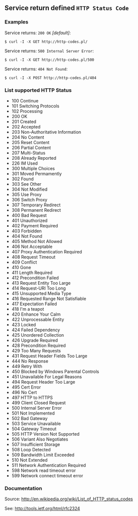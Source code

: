 ## Service return defined `HTTP Status Code`

### Examples

Service returns: `200 OK` _[default]_:

    $ curl -I -X GET http://http-codes.pl/

Service returns: `500 Internal Server Error`:

    $ curl -I -X GET http://http-codes.pl/500

Service returns: `404 Not Found`:

    $ curl -I -X POST http://http-codes.pl/404

### List supported HTTP Status

- 100 Continue
- 101 Switching Protocols
- 102 Processing
- 200 OK
- 201 Created
- 202 Accepted
- 203 Non-Authoritative Information
- 204 No Content
- 205 Reset Content
- 206 Partial Content
- 207 Multi-Status
- 208 Already Reported
- 226 IM Used
- 300 Multiple Choices
- 301 Moved Permamently
- 302 Found
- 303 See Other
- 304 Not Modified
- 305 Use Proxy
- 306 Switch Proxy
- 307 Temporary Redirect
- 308 Permanent Redirect
- 400 Bad Request
- 401 Unauthorized
- 402 Payment Required
- 403 Forbidden
- 404 Not Found
- 405 Method Not Allowed
- 406 Not Acceptable
- 407 Proxy Authentication Required
- 408 Request Timeout
- 409 Conflict
- 410 Gone
- 411 Length Required
- 412 Precondition Failed
- 413 Request Entity Too Large
- 414 Request-URI Too Long
- 415 Unsupported Media Type
- 416 Requested Range Not Satisfiable
- 417 Expectation Failed
- 418 I'm a teapot
- 420 Enhance Your Calm
- 422 Unprocessable Entity
- 423 Locked
- 424 Failed Dependency
- 425 Unordered Collection
- 426 Upgrade Required
- 428 Precondition Required
- 429 Too Many Requests
- 431 Request Header Fields Too Large
- 444 No Response
- 449 Retry With
- 450 Blocked by Windows Parental Controls
- 451 Unavailable For Legal Reasons
- 494 Request Header Too Large
- 495 Cert Error
- 496 No Cert
- 497 HTTP to HTTPS
- 499 Client Closed Request
- 500 Internal Server Error
- 501 Not Implemented
- 502 Bad Gateway
- 503 Service Unavailable
- 504 Gateway Timeout
- 505 HTTP Version Not Supported
- 506 Variant Also Negotiates
- 507 Insufficient Storage
- 508 Loop Detected
- 509 Bandwidth Limit Exceeded
- 510 Not Extended
- 511 Network Authentication Required
- 598 Network read timeout error
- 599 Network connect timeout error
    
### Documentation

Source: http://en.wikipedia.org/wiki/List_of_HTTP_status_codes

See: http://tools.ietf.org/html/rfc2324

